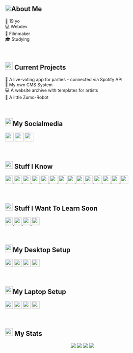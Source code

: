 <!-- @format -->

<h2><img src="https://media.giphy.com/media/lq3imhZ7qSz8xAFBv4/giphy.gif" height="20">About Me</h2>

<ul style="padding: 0;">
🎂 19 yo<br>
💻 Webdev<br>
🎥 Filmmaker<br>
🎓 Studying<br>
</ul>

<br>

<h2><img src="https://media.giphy.com/media/XBiIXQOKTLoxlTDfIs/giphy.gif" height="25"> Current Projects</h2>
<ul style="padding: 0;">
🎵  A live-voting app for parties - connected via Spotify API<br>
📄  My own CMS System<br>
💻  A website archive with templates for artists<br>
🤖  A little Zumo-Robot
</ul>
<br>

<h2><img src="https://media.giphy.com/media/KcVjOpaQfE6bhicWqP/giphy.gif" height="25">My Socialmedia</h2>
<p>
  <a href="mailto:marvinskanal.yt@gmail.com" target="_blank"><img height="28" src = "https://img.shields.io/badge/gmail-c14438?&style=for-the-badge&logo=gmail&logoColor=white"></a>
  <a href="https://instagram.com/dermrvn" target="_blank"><img height="28" src = "https://img.shields.io/badge/-Instagram-e95950?style=for-the-badge&logo=Instagram&logoColor=white"></a>
  <a href="https://youtube.com/dermrvn" target="_blank"><img height="28" src = "https://img.shields.io/badge/-youtube-FF0000?style=for-the-badge&logo=youtube&logoColor=white"></a>
</p>

<br>

<h2><img src="https://media.giphy.com/media/VdoIFLsMIlwzfKD520/giphy.gif" height="25"> Stuff I Know</h2>

<p>
    <a href="https://html5.org/" target="_blank">
        <img src="https://img.shields.io/badge/-HTML5-E34F26?style=flat-square&logo=html5&logoColor=white" height="25" />
    </a>
    <a href="https://www.w3.org/Style/CSS/Overview.de.html" target="_blank">
        <img src="https://img.shields.io/badge/-CSS3-1572B6?style=flat-square&logo=css3" height="25" />
    </a>
    <a href="https://www.javascript.com/" target="_blank">
        <img src="https://img.shields.io/badge/-JS-F7DF1E?style=flat-square&logo=JavaScript&logoColor=black" height="25" />
    </a>
    <a href="https://www.php.net/" target="_blank">
        <img src="https://img.shields.io/badge/-PHP-777BB4?style=flat-square&logo=PHP&logoColor=white" height="25" />
    </a>
    <a href="https://www.w3schools.com/sql/sql_intro.asp" target="_blank">
        <img src="https://img.shields.io/badge/-SQL-4479A1?style=flat-square&logo=MySQL&logoColor=white" height="25" />
    </a>
    <a href="https://www.python.org/" target="_blank">
        <img src="https://img.shields.io/badge/-Python-3776AB?style=flat-square&logo=Python&logoColor=white" height="25" />
    </a>
    <a href="https://github.com/dermrvn-code" target="_blank">
        <img src="https://img.shields.io/badge/-GitHub-181717?style=flat-square&logo=github" height="25" />
    </a>
    <a href="https://git-scm.com/" target="_blank">
        <img src="https://img.shields.io/badge/-Git-F05032?style=flat-square&logo=git&logoColor=white" height="25" />
    </a>
    <a href="https://code.visualstudio.com/" target="_blank">
        <img src="https://img.shields.io/badge/-VS Code-007ACC?style=flat-square&logo=visual-studio-code&logoColor=white" height="25" />
    </a>
    <a href="https://www.adobe.com/de/products/photoshop.html" target="_blank">
        <img src="https://img.shields.io/badge/-Photoshop-31A8FF?style=flat-square&logo=adobe-photoshop&logoColor=white" height="25" />
    </a>
    <a href="https://www.adobe.com/de/products/premiere.html" target="_blank">
        <img src="https://img.shields.io/badge/-Premiere-9999FF?style=flat-square&logo=adobe-premiere-pro&logoColor=white" height="25" />
    </a>
    <a href="https://www.adobe.com/de/products/photoshop-lightroom.html" target="_blank">
        <img src="https://img.shields.io/badge/-Lightroom-31A8FF?style=flat-square&logo=adobe-lightroom&logoColor=white" height="25" />
    </a>
    <a href="https://www.adobe.com/de/products/xd.html" target="_blank">
        <img src="https://img.shields.io/badge/-XD-FF61F6?style=flat-square&logo=adobe-xd&logoColor=white" height="25" />
    </a>
    <a href="https://www.microsoft.com/" target="_blank">
        <img src="https://img.shields.io/badge/-Windows-0078D6?style=flat-square&logo=windows&logoColor=white" height="25" />
    </a>
</p>


<br>

<h2><img src="https://media.giphy.com/media/YRDstN3RevBJBbqZIl/giphy.gif" height="25"> Stuff I Want To Learn Soon</h2>
<p>
    <a href=https://www.arduino.cc/" target="_blank">
        <img src="https://img.shields.io/badge/-Arduino-00979D?style=flat-square&logo=arduino&logoColor=white" height="25" />
    </a>
    <a href="https://www.linux.org/" target="_blank">
        <img src="https://img.shields.io/badge/-Linux-FCC624?style=flat-square&logo=linux&logoColor=black" height="25" />
    </a>
    <a href="https://reactjs.org/" target="_blank">
        <img src="https://img.shields.io/badge/-React-61DAFB?style=flat-square&logo=react&logoColor=black" height="25" />
    </a>
    <a href="https://www.adobe.com/de/products/aftereffects.html" target="_blank">
        <img src="https://img.shields.io/badge/-After Effects-9999FF?style=flat-square&logo=adobe-after-effects&logoColor=white" height="25" />
    </a>
</p>


<br>

<h2><img src="https://media.giphy.com/media/h7RC6oCYybRfNzEYvW/giphy.gif?cid=ecf05e47cg9lmlus12tba9mj2g5nnd7ocu5h2c3nma1deok2&rid=giphy.gif" height="25">My Desktop Setup</h2>

<p>
<img src="https://img.shields.io/badge/-Intel i7-0071C5?style=flat-square&logo=intel&logoColor=white" height="25"> 
<img src="https://img.shields.io/badge/-Radeon RX480-ED1C24?style=flat-square&logo=amd&logoColor=white" height="25"> 
<img src="https://img.shields.io/badge/-Windows 10-0078D6?style=flat-square&logo=windows&logoColor=white" height="25">
<img src="https://img.shields.io/badge/-VS Code-007ACC?style=flat-square&logo=visual-studio-code&logoColor=white" height="25"> 
</p>


<br>

<h2><img src="https://media.giphy.com/media/WFZvB7VIXBgiz3oDXE/giphy.gif" height="25">My Laptop Setup</h2>

<p>
<img src="https://img.shields.io/badge/-Ideapad Flex 5-ED1C24?style=flat-square&logo=lenovo&logoColor=white" height="25"> 
<img src="https://img.shields.io/badge/-Intel i5-0071C5?style=flat-square&logo=intel&logoColor=white" height="25"> 
<img src="https://img.shields.io/badge/-Windows 10-0078D6?style=flat-square&logo=windows&logoColor=white" height="25">
<img src="https://img.shields.io/badge/-VS Code-007ACC?style=flat-square&logo=visual-studio-code&logoColor=white" height="25"> 
</p>

<br>


<h2><img src="https://media.giphy.com/media/cj87CxfRtrUifF3Ryk/giphy.gif" height="25"> My Stats</h2>

<p align = "center">
  <img src = "https://github-readme-stats.vercel.app/api?username=dermrvn-code&theme=highcontrast&show_icons=true&include_all_commits=true&count_private=true&hide=issues&line_height=32">
  <img src = "https://github-readme-streak-stats.herokuapp.com/?user=dermrvn&theme=highcontrast&line_height=32">
  <img src = "https://github-readme-stats.vercel.app/api/top-langs/?username=dermrvn-code&theme=highcontrast&show_icons=trueline_height=32">
  <img src = "https://github-readme-stats.vercel.app/api/wakatime?username=dermrvn&theme=highcontrast&line_height=32">
</p>
